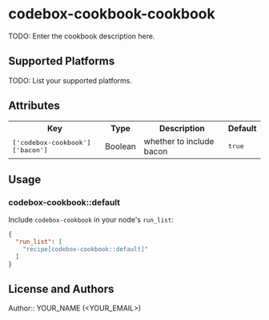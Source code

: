 # codebox-cookbook-cookbook

TODO: Enter the cookbook description here.

## Supported Platforms

TODO: List your supported platforms.

## Attributes

<table>
  <tr>
    <th>Key</th>
    <th>Type</th>
    <th>Description</th>
    <th>Default</th>
  </tr>
  <tr>
    <td><tt>['codebox-cookbook']['bacon']</tt></td>
    <td>Boolean</td>
    <td>whether to include bacon</td>
    <td><tt>true</tt></td>
  </tr>
</table>

## Usage

### codebox-cookbook::default

Include `codebox-cookbook` in your node's `run_list`:

```json
{
  "run_list": [
    "recipe[codebox-cookbook::default]"
  ]
}
```

## License and Authors

Author:: YOUR_NAME (<YOUR_EMAIL>)
